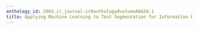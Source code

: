```yaml
---
anthology_id: 2003.ir_journal-ir0anthology0volumeA6A34.1
title: Applying Machine Learning to Text Segmentation for Information Retrieval
---
```

